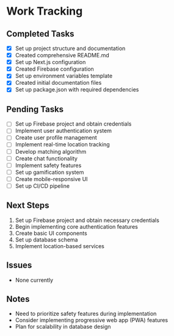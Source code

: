 # Work Tracking

## Completed Tasks
- [x] Set up project structure and documentation
- [x] Created comprehensive README.md
- [x] Set up Next.js configuration
- [x] Created Firebase configuration
- [x] Set up environment variables template
- [x] Created initial documentation files
- [x] Set up package.json with required dependencies

## Pending Tasks
- [ ] Set up Firebase project and obtain credentials
- [ ] Implement user authentication system
- [ ] Create user profile management
- [ ] Implement real-time location tracking
- [ ] Develop matching algorithm
- [ ] Create chat functionality
- [ ] Implement safety features
- [ ] Set up gamification system
- [ ] Create mobile-responsive UI
- [ ] Set up CI/CD pipeline

## Next Steps
1. Set up Firebase project and obtain necessary credentials
2. Begin implementing core authentication features
3. Create basic UI components
4. Set up database schema
5. Implement location-based services

## Issues
- None currently

## Notes
- Need to prioritize safety features during implementation
- Consider implementing progressive web app (PWA) features
- Plan for scalability in database design
